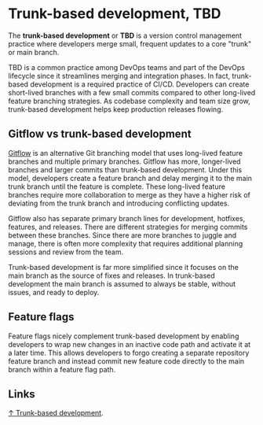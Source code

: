# Trunk-based development, TBD

The **trunk-based development** or **TBD** is a version control management practice where developers merge small, frequent updates to a core "trunk" or main branch.

TBD is a common practice among DevOps teams and part of the DevOps lifecycle since it streamlines merging and integration phases. In fact, trunk-based development is a required practice of CI/CD. Developers can create short-lived branches with a few small commits compared to other long-lived feature branching strategies. As codebase complexity and team size grow, trunk-based development helps keep production releases flowing.

## Gitflow vs trunk-based development

[Gitflow](https://www.atlassian.com/git/tutorials/comparing-workflows/gitflow-workflow) is an alternative Git branching model that uses long-lived feature branches and multiple primary branches. Gitflow has more, longer-lived branches and larger commits than trunk-based development. Under this model, developers create a feature branch and delay merging it to the main trunk branch until the feature is complete. These long-lived feature branches require more collaboration to merge as they have a higher risk of deviating from the trunk branch and introducing conflicting updates. 

Gitflow also has separate primary branch lines for development, hotfixes, features, and releases. There are different strategies for merging commits between these branches. Since there are more branches to juggle and manage, there is often more complexity that requires additional planning sessions and review from the team. 

Trunk-based development is far more simplified since it focuses on the main branch as the source of fixes and releases. In trunk-based development the main branch is assumed to always be stable, without issues, and ready to deploy.

## Feature flags

Feature flags nicely complement trunk-based development by enabling developers to wrap new changes in an inactive code path and activate it at a later time. This allows developers to forgo creating a separate repository feature branch and instead commit new feature code directly to the main branch within a feature flag path.

## Links

[↑ Trunk-based development](https://www.atlassian.com/continuous-delivery/continuous-integration/trunk-based-development).

